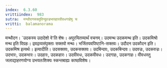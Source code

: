 ```yaml
---
index:  6.3.60
vrittiindex:  983
sutra:  मन्थौदनसक्तुविन्दुवज्रभारहारवीवधगाहेषु च
vritti:  balamanorama 
---
```


मन्थौदन। `उदकस्य उदादेशो वे'ति शेषः। अपूरयितव्यार्थं वचनम्। उदमन्थ उदकमन्थ इति। उदकमिश्रो मन्थ इति विग्रहः। द्रवद्रव्यसंपृक्ताः सक्तवो मन्थः। भर्जितयवपिष्टानि-सक्तवः। उदौदन उदकौदन इति। उदकमिश्र इत्यर्थः। इत्यादीति। उदसक्तवः, उदकसक्तवः। उदबिन्दवः, उदकबिन्दवः। उदवज्रः, उदकवज्रः। उदभारः, उदकभारः। उदहारः, उदकहारः। उदवीवधः, उदकवीवधः। उदगाहः, उदकगाहः। वीवधस्तु जलाद्याहरणयोग्य उभयतःशिक्यः स्कन्तबाह्यः काष्ठविशेषः। 

